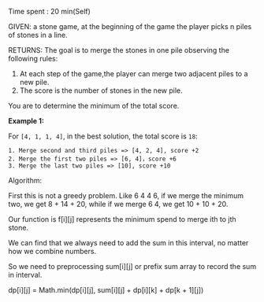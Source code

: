 Time spent :  20 min(Self)

GIVEN: a stone game, at the beginning of the game the player picks n piles of stones in a line.

RETURNS: The goal is to merge the stones in one pile observing the following rules:

1. At each step of the game,the player can merge two adjacent piles to a new pile.
2. The score is the number of stones in the new pile.

You are to determine the minimum of the total score.



**Example 1:**

For `[4, 1, 1, 4]`, in the best solution, the total score is `18`:

```
1. Merge second and third piles => [4, 2, 4], score +2
2. Merge the first two piles => [6, 4]，score +6
3. Merge the last two piles => [10], score +10
```



Algorithm:

First this is not a greedy problem. Like 6 4 4 6, if we merge the minimum two, we get 8 + 14 + 20, while if we merge 6 4, we get 10 + 10 + 20. 

Our function is f\[i][j] represents the minimum spend to merge ith to jth stone.

We can find that we always need to add the sum in this interval, no matter how we combine numbers.

So we need to preprocessing sum\[i][j] or prefix sum array to record the sum in interval.

dp\[i][j] = Math.min(dp\[i][j], sum\[i][j] + dp\[i][k] + dp\[k + 1][j])